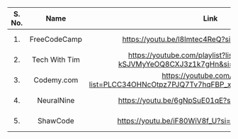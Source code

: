 | S. No. 	| Name                 	| Link                                                	| Type            |
|:------:	|:--------------------:	|:---------------------------------------------------:	|:----------------|
| 1.     	| FreeCodeCamp     	  | https://youtu.be/l8Imtec4ReQ?si=lj5czpy34a23qE1J  	| Youtube Video 	|
| 2.     	| Tech With Tim     	  | https://youtube.com/playlist?list=PLzMcBGfZo4-kSJVMyYeOQ8CXJ3z1k7gHn&si=VlHH2yYvPPzGPnvx 	| Youtube Playlist 	|
| 3.     	| Codemy.com    	  | https://youtube.com/playlist?list=PLCC34OHNcOtpz7PJQ7Tv7hqFBP_xDDjqg&si=c7k5gqb7UFiIyR8d	| Youtube Playlist 	|
| 4.     	| NeuralNine    	  | https://youtu.be/6gNpSuE01qE?si=gIqpvX_f7csEM5u7	| Youtube Video 	|
| 5.     	| ShawCode   	  | https://youtu.be/iF80WiV8f_U?si=GM5QA7361IkrrOCM	| Youtube Video 	|
